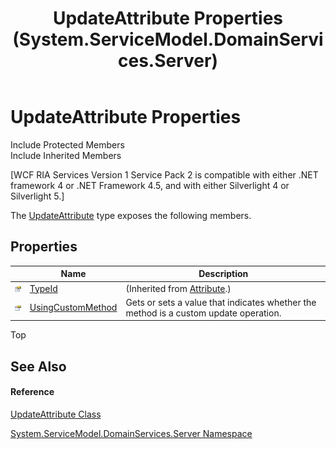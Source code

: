 ﻿---
title: UpdateAttribute Properties (System.ServiceModel.DomainServices.Server)
TOCTitle: UpdateAttribute Properties
ms:assetid: Properties.T:System.ServiceModel.DomainServices.Server.UpdateAttribute
ms:mtpsurl: https://msdn.microsoft.com/en-us/library/system.servicemodel.domainservices.server.updateattribute_properties(v=VS.91)
ms:contentKeyID: 28754559
ms.date: 01/27/2012
mtps_version: v=VS.91
---

# UpdateAttribute Properties

Include Protected Members  
Include Inherited Members  

\[WCF RIA Services Version 1 Service Pack 2 is compatible with either .NET framework 4 or .NET Framework 4.5, and with either Silverlight 4 or Silverlight 5.\]

The [UpdateAttribute](ff422141\(v=vs.91\).md) type exposes the following members.

## Properties

<table>
<thead>
<tr class="header">
<th> </th>
<th>Name</th>
<th>Description</th>
</tr>
</thead>
<tbody>
<tr class="odd">
<td><img src="images\Ff422600.pubproperty(en-us,VS.91).gif" title="Public property" alt="Public property" /></td>
<td><a href="https://msdn.microsoft.com/en-us/library/sa1bf03e">TypeId</a></td>
<td>(Inherited from <a href="https://msdn.microsoft.com/en-us/library/e8kc3626">Attribute</a>.)</td>
</tr>
<tr class="even">
<td><img src="images\Ff422600.pubproperty(en-us,VS.91).gif" title="Public property" alt="Public property" /></td>
<td><a href="ff422690(v=vs.91).md">UsingCustomMethod</a></td>
<td>Gets or sets a value that indicates whether the method is a custom update operation.</td>
</tr>
</tbody>
</table>

Top

## See Also

#### Reference

[UpdateAttribute Class](ff422141\(v=vs.91\).md)

[System.ServiceModel.DomainServices.Server Namespace](ff423220\(v=vs.91\).md)

